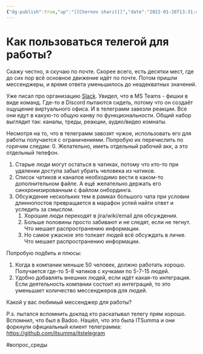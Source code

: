 ```yaml
---
{"dg-publish":true,"up":"[[Chernov sharit]]","date":"2022-01-26T13:31:40+04:00","modified_at":"2023-03-11T09:41:32+04:00","posted":"https://t.me/chernov_sharit/414","published_at":"2022-01-26T19:05:00+03:00","permalink":"/chernov-sharit/2022-01-26-kak-polzovatsya-telegrammom/","dgPassFrontmatter":true}
---
```


# Как пользоваться телегой для работы?

Скажу честно, я скучаю по почте. Скорее всего, есть десятки мест, где до сих пор всё основное движение идёт по почте. Потом пришли мессенджеры, и время ответа уменьшилось до неадекватных значений.  

Уже писал про организацию [Slack](https://t.me/chernov_sharit/265). Увидел, что в MS Teams - фишки в виде команд. Где-то в Discord пытаются сидеть, потому что он создаёт ощущение виртуального офиса. И в телеграмм завезли реакции. Все они едут в какую-то общую канву по функциональности. Общий набор выглядит так: каналы, треды, реакции, аудио/видео комнаты.

Несмотря на то, что в телеграмм завозят чужое, использовать его для работы получается с ограничениями. Попробую их перечислить по горячим следам:
0. Желательно, иметь отдельный рабочий акк, а это отдельный телефон.
1. Старые люди могут остаться в чатиках, потому что кто-то при удалении доступа забыл убрать человека из чатиков.
2. Список чатиков и каналов необходимо вести в каком-то дополнительном файле. А ещё желательно держать его синхронизированным с файлом онбординга.
3. Обсуждение нескольких тем в рамках большого чата при условии длиннопостов превращается в марафон успей найти ответ и уследить за смыслом.
    1. Хорошие люди переходят в jira/wiki/email для обсуждения.
    2. Больше половины просто забивают и не следят, если не тегнут. Что мешает распространению информации.
    3. Но самое ужасное это толкает людей всё обсуждать в личке. Что мешает распространению информации.

Попробую подбить и плюсы:
1. Когда в компании меньше 50 человек, должно работать хорошо. Получается где-то 5-8 чатиков с кучками по 5-7-15 людей.
2. Удобно добавлять внешних людей, если идёт какая-то интеграция. Если деятельность компании состоит из интеграций, то это уменьшает количество мессенджеров для людей.

Какой у вас любимый мессенджер для работы? 

P.s. пытался вспомнить доклад кто раскатывал телегу прям хорошо. Вспомнил, что был в Badoo. Нашёл, что это была ITSumma и они форкнули официальный клиент телеграмма: https://github.com/itsumma/itstelegram

#вопрос_среды 
